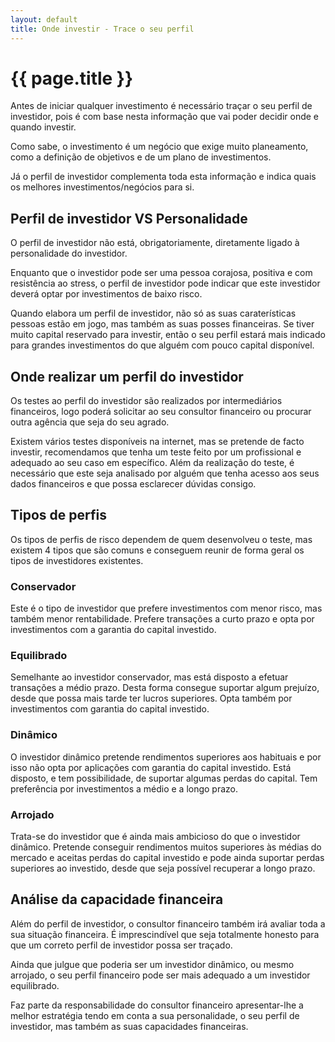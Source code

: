 ```yaml
---
layout: default
title: Onde investir - Trace o seu perfil
---
```


# {{ page.title }}

Antes de iniciar qualquer investimento é necessário traçar o seu perfil de investidor, pois é com base nesta informação que vai poder decidir onde e quando investir.

Como sabe, o investimento é um negócio que exige muito planeamento, como a definição de objetivos e de um plano de investimentos.

Já o perfil de investidor complementa toda esta informação e indica quais os melhores investimentos/negócios para si.

## Perfil de investidor VS Personalidade

O perfil de investidor não está, obrigatoriamente, diretamente ligado à personalidade do investidor.

Enquanto que o investidor pode ser uma pessoa corajosa, positiva e com resistência ao stress, o perfil de investidor pode indicar que este investidor deverá optar por investimentos de baixo risco.

Quando elabora um perfil de investidor, não só as suas caraterísticas pessoas estão em jogo, mas também as suas posses financeiras.
Se tiver muito capital reservado para investir, então o seu perfil estará mais indicado para grandes investimentos do que alguém com pouco capital disponível.

## Onde realizar um perfil do investidor

Os testes ao perfil do investidor são realizados por intermediários financeiros, logo poderá solicitar ao seu consultor financeiro ou procurar outra agência que seja do seu agrado.

Existem vários testes disponíveis na internet, mas se pretende de facto investir, recomendamos que tenha um teste feito por um profissional e adequado ao seu caso em específico. Além da realização do teste, é necessário que este seja analisado por alguém que tenha acesso aos seus dados financeiros e que possa esclarecer dúvidas consigo.

## Tipos de perfis

Os tipos de perfis de risco dependem de quem desenvolveu o teste, mas existem 4 tipos que são comuns e conseguem reunir de forma geral os tipos de investidores existentes.

### Conservador

Este é o tipo de investidor que prefere investimentos com menor risco, mas também menor rentabilidade. Prefere transações a curto prazo e opta por investimentos com a garantia do capital investido.

### Equilibrado

Semelhante ao investidor conservador, mas está disposto a efetuar transações a médio prazo. Desta forma consegue suportar algum prejuízo, desde que possa mais tarde ter lucros superiores. Opta também por investimentos com garantia do capital investido.

### Dinâmico

O investidor dinâmico pretende rendimentos superiores aos habituais e por isso não opta por aplicações com garantia do capital investido. Está disposto, e tem possibilidade, de suportar algumas perdas do capital. Tem preferência por investimentos a médio e a longo prazo.

### Arrojado

Trata-se do investidor que é ainda mais ambicioso do que o investidor dinâmico. Pretende conseguir rendimentos muitos superiores às médias do mercado e aceitas perdas do capital investido e pode ainda suportar perdas superiores ao investido, desde que seja possível recuperar a longo prazo.

## Análise da capacidade financeira

Além do perfil de investidor, o consultor financeiro também irá avaliar toda a sua situação financeira. É imprescindível que seja totalmente honesto para que um correto perfil de investidor possa ser traçado.

Ainda que julgue que poderia ser um investidor dinâmico, ou mesmo arrojado, o seu perfil financeiro pode ser mais adequado a um investidor  equilibrado.

Faz parte da responsabilidade do consultor financeiro apresentar-lhe a melhor estratégia tendo em conta a sua personalidade, o seu perfil de investidor, mas também as suas capacidades financeiras.
